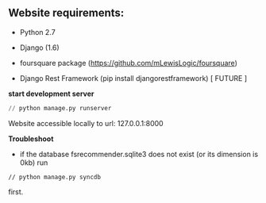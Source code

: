 Website requirements:
--

- Python 2.7
- Django (1.6)
- foursquare package (https://github.com/mLewisLogic/foursquare)

- Django Rest Framework (pip install djangorestframework) [ FUTURE ]


**start development server**
``` python
// python manage.py runserver
```
Website accessible locally to url: 127.0.0.1:8000


**Troubleshoot**
- if the database fsrecommender.sqlite3 does not exist (or its dimension is 0kb) run
```
// python manage.py syncdb
```
first.